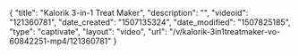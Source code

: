 {
    "title": "Kalorik 3-in-1 Treat Maker",
    "description": "",
    "videoid": "121360781",
    "date_created": "1507135324",
    "date_modified": "1507825185",
    "type": "captivate",
    "layout": "video",
    "url": "\/v\/kalorik-3in1treatmaker-vo-60842251-mp4\/121360781"
}